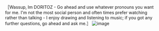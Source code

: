 ［Wassup‚ Im DORITOZ - Go ahead and use whatever pronouns you want for me․ I'm not the most social person and often times prefer watching rather than talking - I enjoy drawing and listening to music; if you got any further questions‚ go ahead and ask me․］
![image](https://github.com/user-attachments/assets/461257f6-9773-4538-a11d-7e88870ec55c)

